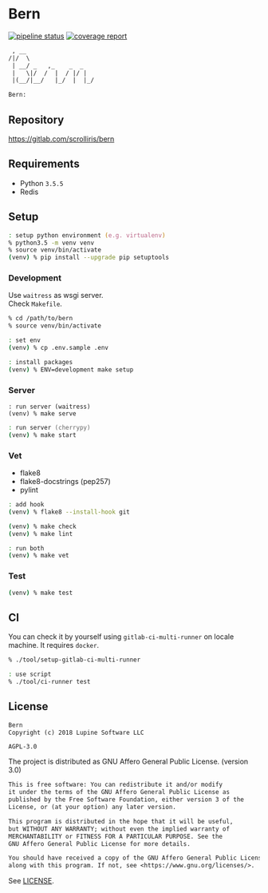 # Bern

[![pipeline status][pipeline]][master] [![coverage report][coverage]][master]

[pipeline]: https://gitlab.com/scrolliris/bern/badges/master/pipeline.svg
[coverage]: https://gitlab.com/scrolliris/bern/badges/master/coverage.svg
[master]: https://gitlab.com/scrolliris/bern/commits/master


```txt
 , __
/|/  \
 | __/ _   ,_    _  _
 |   \|/  /  |  / |/ |
 |(__/|__/   |_/  |  |_/

Bern:
```


## Repository

https://gitlab.com/scrolliris/bern



## Requirements

* Python `3.5.5`
* Redis


## Setup

```zsh
: setup python environment (e.g. virtualenv)
% python3.5 -m venv venv
% source venv/bin/activate
(venv) % pip install --upgrade pip setuptools
```

### Development

Use `waitress` as wsgi server.  
Check `Makefile`.

```zsh
% cd /path/to/bern
% source venv/bin/activate

: set env
(venv) % cp .env.sample .env

: install packages
(venv) % ENV=development make setup
```

### Server

```
: run server (waitress)
(venv) % make serve
```

```zsh
: run server (cherrypy)
(venv) % make start
```

### Vet

* flake8
* flake8-docstrings (pep257)
* pylint


```zsh
: add hook
(venv) % flake8 --install-hook git

(venv) % make check
(venv) % make lint

: run both
(venv) % make vet
```

### Test

```zsh
(venv) % make test
```


## CI

You can check it by yourself using `gitlab-ci-multi-runner` on locale machine.
It requires `docker`.

```zsh
% ./tool/setup-gitlab-ci-multi-runner

: use script
% ./tool/ci-runner test
```


## License

```txt
Bern
Copyright (c) 2018 Lupine Software LLC
```

`AGPL-3.0`

The project is distributed as GNU Affero General Public License. (version 3.0)

```txt
This is free software: You can redistribute it and/or modify
it under the terms of the GNU Affero General Public License as
published by the Free Software Foundation, either version 3 of the
License, or (at your option) any later version.

This program is distributed in the hope that it will be useful,
but WITHOUT ANY WARRANTY; without even the implied warranty of
MERCHANTABILITY or FITNESS FOR A PARTICULAR PURPOSE. See the
GNU Affero General Public License for more details.

You should have received a copy of the GNU Affero General Public License
along with this program. If not, see <https://www.gnu.org/licenses/>.
```

See [LICENSE](LICENSE).
